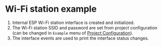 # Wi-Fi station example

1. Internal ESP Wi-Fi station interface is created and initialized.
2. The Wi-Fi station SSID and password are set from project configuration (can be changed in `Example` menu of [Project Configuration](https://docs.espressif.com/projects/esp-idf/en/latest/esp32/api-reference/kconfig.html)).
3. The interface events are used to print the interface status changes.
